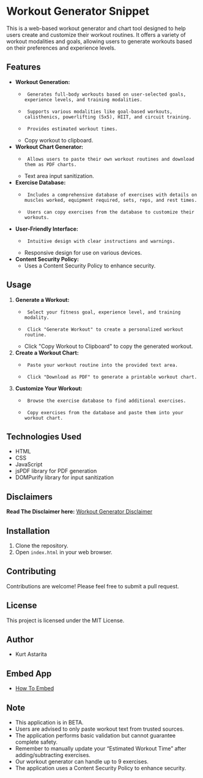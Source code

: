 # Workout Generator Snippet

This is a web-based workout generator and chart tool designed to help users create and customize their workout routines. It offers a variety of workout modalities and goals, allowing users to generate workouts based on their preferences and experience levels.

## Features

-   **Workout Generation:**
    -      Generates full-body workouts based on user-selected goals, experience levels, and training modalities.
    -      Supports various modalities like goal-based workouts, calisthenics, powerlifting (5x5), HIIT, and circuit training.
    -      Provides estimated workout times.
    -   Copy workout to clipboard.
-   **Workout Chart Generator:**
    -      Allows users to paste their own workout routines and download them as PDF charts.
    -   Text area input sanitization.
-   **Exercise Database:**
    -      Includes a comprehensive database of exercises with details on muscles worked, equipment required, sets, reps, and rest times.
    -      Users can copy exercises from the database to customize their workouts.
-   **User-Friendly Interface:**
    -      Intuitive design with clear instructions and warnings.
    -   Responsive design for use on various devices.
-   **Content Security Policy:**
    -   Uses a Content Security Policy to enhance security.

## Usage

1.  **Generate a Workout:**
    -      Select your fitness goal, experience level, and training modality.
    -      Click "Generate Workout" to create a personalized workout routine.
    -   Click "Copy Workout to Clipboard" to copy the generated workout.
2.  **Create a Workout Chart:**
    -      Paste your workout routine into the provided text area.
    -      Click "Download as PDF" to generate a printable workout chart.
3.  **Customize Your Workout:**
    -      Browse the exercise database to find additional exercises.
    -      Copy exercises from the database and paste them into your workout chart.

## Technologies Used

-   HTML
-   CSS
-   JavaScript
-   jsPDF library for PDF generation
-   DOMPurify library for input sanitization

## Disclaimers

**Read The Disclaimer here:** [Workout Generator Disclaimer](/Ultimate-Full-Body-Workout-Generator-Disclaimer.md)

## Installation

1.  Clone the repository.
2.  Open `index.html` in your web browser.

## Contributing

Contributions are welcome! Please feel free to submit a pull request.

## License

This project is licensed under the MIT License.

## Author

* Kurt Astarita

## Embed App

* [How To Embed](https://post40gains.blogspot.com/p/how-to-embed-our-apps.html)

## Note

-   This application is in BETA.
-   Users are advised to only paste workout text from trusted sources.
-   The application performs basic validation but cannot guarantee complete safety.
-   Remember to manually update your “Estimated Workout Time” after adding/subtracting exercises.
-   Our workout generator can handle up to 9 exercises.
-   The application uses a Content Security Policy to enhance security.
